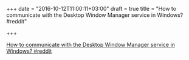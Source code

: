 +++
date = "2016-10-12T11:00:11+03:00"
draft = true
title = "How to communicate with the Desktop Window Manager service in Windows?  #reddit"

+++

<p><a href="https://t.co/P6B6hLYy7p">How to communicate with the Desktop Window Manager service in Windows?  #reddit</a></p>
